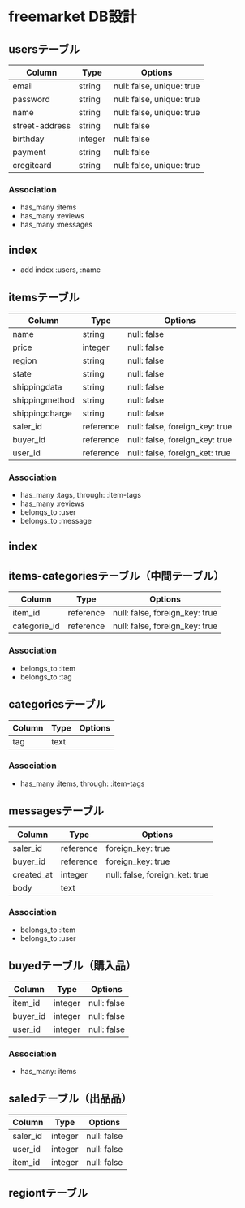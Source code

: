 # freemarket DB設計
## usersテーブル
|Column|Type|Options|
|------|----|-------|
|email|string|null: false, unique: true|
|password|string|null: false, unique: true|
|name|string|null: false, unique: true|
|street-address|string|null: false|
|birthday|integer|null: false|
|payment|string|null: false|
|cregitcard|string|null: false, unique: true|

### Association
- has_many :items
- has_many :reviews
- has_many :messages
## index
- add index :users,  :name

## itemsテーブル
|Column|Type|Options|
|------|----|-------|
|name|string|null: false|
|price|integer|null: false|
|region|string|null: false|
|state|string|null: false|
|shippingdata|string|null: false|
|shippingmethod|string|null: false|
|shippingcharge|string|null: false|
|saler_id|reference|null: false, foreign_key: true|
|buyer_id|reference|null: false, foreign_key: true|
|user_id|reference|null: false, foreign_ket: true|
### Association
- has_many :tags,  through: :item-tags
- has_many :reviews
- belongs_to :user
- belongs_to :message

## index

## items-categoriesテーブル（中間テーブル）
|Column|Type|Options|
|------|----|-------|
|item_id|reference|null: false, foreign_key: true|
|categorie_id|reference|null: false, foreign_key: true|
### Association
- belongs_to :item
- belongs_to :tag

## categoriesテーブル
|Column|Type|Options|
|------|----|-------|
|tag|text||
### Association
- has_many :items,  through: :item-tags

## messagesテーブル
|Column|Type|Options|
|------|----|-------|
|saler_id|reference|foreign_key: true|
|buyer_id|reference|foreign_key: true|
|created_at|integer|null: false, foreign_ket: true|
|body|text||
### Association
- belongs_to :item
- belongs_to :user


## buyedテーブル（購入品）
|Column|Type|Options|
|------|----|-------|
|item_id|integer|null: false|
|buyer_id|integer|null: false|
|user_id|integer|null: false|
### Association
- has_many: items

## saledテーブル（出品品）
|Column|Type|Options|
|------|----|-------|
|saler_id|integer|null: false|
|user_id|integer|null: false|
|item_id|integer|null: false|

## regiontテーブル
